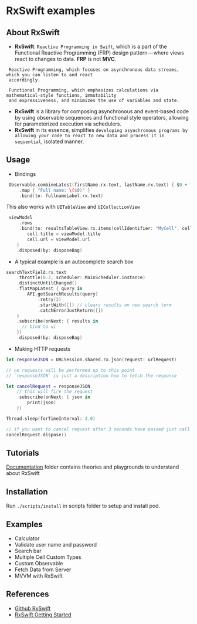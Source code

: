 # RxSwift examples
## About RxSwift
* **RxSwift**: ```Reactive Programming in Swift```, which is a part of the Functional Reactive Programming (FRP) design pattern — where views react to changes to data. **FRP** is not **MVC**. 
``` 
 Reactive Programming, which focuses on asynchronous data streams, which you can listen to and react 
 accordingly.
```
```
 Functional Programming, which emphasizes calculations via mathematical-style functions, immutability 
 and expressiveness, and minimizes the use of variables and state.
```
* **RxSwift** is a library for composing asynchronous and event-based code by using observable sequences and functional style operators, allowing for parameterized execution via schedulers.
* **RxSwift** in its essence, simplifies ```developing asynchronous programs by allowing your code to react to new data and process it in sequential```, isolated manner.

## Usage
* Bindings
```swift
 Observable.combineLatest(firstName.rx.text, lastName.rx.text) { $0 + " " + $1 }
     .map { "Full name: \($0)" }
     .bind(to: fullnameLabel.rx.text)
```

This also works with `UITableView` and `UICollectionView`

```swift
 viewModel
     .rows
     .bind(to: resultsTableView.rx.items(cellIdentifier: "MyCell", cellType: MyCustomCell.self)) { (_, viewModel, cell) in
        cell.title = viewModel.title
        cell.url = viewModel.url
    }
    .disposed(by: disposeBag)
```

* A typical example is an autocomplete search box

```swift
searchTextField.rx.text
    .throttle(0.3, scheduler: MainScheduler.instance)
    .distinctUntilChanged()
    .flatMapLatest { query in
        API.getSearchResults(query)
            .retry(3)
            .startWith([]) // clears results on new search term
            .catchErrorJustReturn([])
    }
    .subscribe(onNext: { results in
      // bind to ui
    })
    .disposed(by: disposeBag)
```

* Making HTTP requests
```swift
let responseJSON = URLSession.shared.rx.json(request: urlRequest)

// no requests will be performed up to this point
// `responseJSON` is just a description how to fetch the response

let cancelRequest = responseJSON
    // this will fire the request
    .subscribe(onNext: { json in
        print(json)
    })

Thread.sleep(forTimeInterval: 3.0)

// if you want to cancel request after 3 seconds have passed just call
cancelRequest.dispose()
```

## Tutorials
[Documentation](https://github.com/blkbrds/sample-rxswift/edit/master/Documentation) folder contains theories and playgrounds to understand about RxSwift

## Installation
Run ```./scripts/install``` in scripts folder to setup and install pod.

## Examples
* Calculator
* Validate user name and password
* Search bar
* Multiple Cell Custom Types
* Custom Observable
* Fetch Data from Server
* MVVM with RxSwift

## References
* [Github RxSwift](https://github.com/ReactiveX/RxSwift)
* [RxSwift Getting Started](https://github.com/ReactiveX/RxSwift/blob/master/Documentation/GettingStarted.md)
